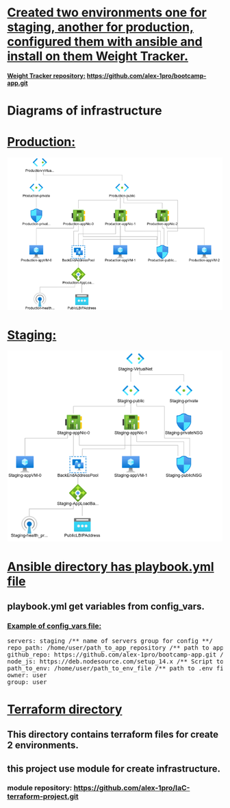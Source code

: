 # <ins>Created two environments one for staging, another for production, configured them with ansible and install on them Weight Tracker.</ins>

#### <ins>Weight Tracker repository:</ins> https://github.com/alex-1pro/bootcamp-app.git


#  Diagrams of infrastructure
# <ins>Production:</ins>
![](images/production-env.png) 
# <ins>Staging:</ins>
![](images/staging-env.png)



# <ins>Ansible directory has playbook.yml file<ins>
## playbook.yml get variables from config_vars.

<h3><ins>Example of config_vars file:</ins></h3>
<pre>
servers: staging /** name of servers group for config **/
repo_path: /home/user/path_to_app_repository /** path to application directory **/
github_repo: https://github.com/alex-1pro/bootcamp-app.git /** link to application code repository **/
node_js: https://deb.nodesource.com/setup_14.x /** Script to install the NodeSource Node.js 14.x repo onto a Debian or Ubuntu system. **/
path_to_env: /home/user/path_to_env_file /** path to .env file **/
owner: user
group: user
</pre>

# <ins>Terraform directory<ins>
## This directory contains terraform files for create 2 environments.
## this project use module for create infrastructure.
### module repository: https://github.com/alex-1pro/IaC-terraform-project.git
